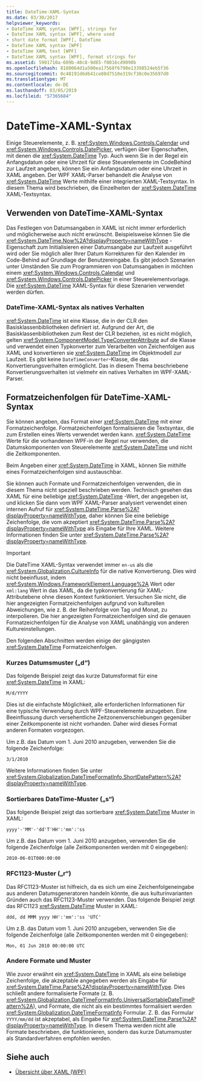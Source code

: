 ```yaml
---
title: DateTime-XAML-Syntax
ms.date: 03/30/2017
helpviewer_keywords:
- DateTime XAML syntax [WPF], strings for
- DateTime XAML syntax [WPF], where used
- short date format [WPF], DateTime
- DateTime XAML syntax [WPF]
- DateTime XAML text [WPF]
- DateTime XAML syntax [WPF], format strings for
ms.assetid: 5901710a-609b-40c8-9d65-f0016cd9090b
ms.openlocfilehash: 8180064d1a500ea17568f6790e13398524eb5f36
ms.sourcegitcommit: 0c48191d6d641ce88d7510e319cf38c0e35697d0
ms.translationtype: MT
ms.contentlocale: de-DE
ms.lasthandoff: 03/05/2019
ms.locfileid: "57365684"
---
```

# <a name="datetime-xaml-syntax"></a>DateTime-XAML-Syntax
Einige Steuerelemente, z. B. <xref:System.Windows.Controls.Calendar> und <xref:System.Windows.Controls.DatePicker>, verfügen über Eigenschaften, mit denen die <xref:System.DateTime> Typ. Auch wenn Sie in der Regel ein Anfangsdatum oder eine Uhrzeit für diese Steuerelemente im CodeBehind zur Laufzeit angeben, können Sie ein Anfangsdatum oder eine Uhrzeit in XAML angeben. Der WPF XAML-Parser behandelt die Analyse von <xref:System.DateTime> Werte mithilfe einer integrierten XAML-Textsyntax. In diesem Thema wird beschrieben, die Einzelheiten der <xref:System.DateTime> XAML-Textsyntax.  
  
  
<a name="where_datetime_xaml_syntax_is_used"></a>   
## <a name="when-to-use-datetime-xaml-syntax"></a>Verwenden von DateTime-XAML-Syntax  
 Das Festlegen von Datumsangaben in XAML ist nicht immer erforderlich und möglicherweise auch nicht erwünscht. Beispielsweise können Sie die <xref:System.DateTime.Now%2A?displayProperty=nameWithType> -Eigenschaft zum Initialisieren einer Datumsangabe zur Laufzeit ausgeführt wird oder Sie möglich aller Ihrer Datum Korrekturen für den Kalender im Code-Behind auf Grundlage der Benutzereingabe. Es gibt jedoch Szenarien unter Umständen Sie zum Programmieren von Datumsangaben in möchten einem <xref:System.Windows.Controls.Calendar> und <xref:System.Windows.Controls.DatePicker> in einer Steuerelementvorlage. Die <xref:System.DateTime> XAML-Syntax für diese Szenarien verwendet werden dürfen.  
  
### <a name="datetime-xaml-syntax-is-a-native-behavior"></a>DateTime-XAML-Syntax als natives Verhalten  
 <xref:System.DateTime> ist eine Klasse, die in der CLR den Basisklassenbibliotheken definiert ist. Aufgrund der Art, die Basisklassenbibliotheken zum Rest der CLR beziehen, ist es nicht möglich, gelten <xref:System.ComponentModel.TypeConverterAttribute> auf die Klasse und verwendet einen Typkonverter zum Verarbeiten von Zeichenfolgen aus XAML und konvertieren sie <xref:System.DateTime> im Objektmodell zur Laufzeit. Es gibt keine `DateTimeConverter`-Klasse, die das Konvertierungsverhalten ermöglicht. Das in diesem Thema beschriebene Konvertierungsverhalten ist vielmehr ein natives Verhalten im WPF-XAML-Parser.  
  
<a name="format_strings_for_datetime_xaml_syntax"></a>   
## <a name="format-strings-for-datetime-xaml-syntax"></a>Formatzeichenfolgen für DateTime-XAML-Syntax  
 Sie können angeben, das Format einer <xref:System.DateTime> mit einer Formatzeichenfolge. Formatzeichenfolgen formalisieren die Textsyntax, die zum Erstellen eines Werts verwendet werden kann. <xref:System.DateTime> Werte für die vorhandenen WPF-in der Regel nur verwenden, die Datumskomponenten von Steuerelemente <xref:System.DateTime> und nicht die Zeitkomponenten.  
  
 Beim Angeben einer <xref:System.DateTime> in XAML, können Sie mithilfe eines Formatzeichenfolgen sind austauschbar.  
  
 Sie können auch Formate und Formatzeichenfolgen verwenden, die in diesem Thema nicht speziell beschrieben werden. Technisch gesehen das XAML für eine beliebige <xref:System.DateTime> -Wert, der angegeben ist, und klicken Sie dann vom WPF XAML-Parser analysiert verwendet einen internen Aufruf für <xref:System.DateTime.Parse%2A?displayProperty=nameWithType>, daher können Sie eine beliebige Zeichenfolge, die vom akzeptiert <xref:System.DateTime.Parse%2A?displayProperty=nameWithType> als Eingabe für Ihre XAML. Weitere Informationen finden Sie unter <xref:System.DateTime.Parse%2A?displayProperty=nameWithType>.  
  
> [!IMPORTANT]
>  Die DateTime XAML-Syntax verwendet immer `en-us` als die <xref:System.Globalization.CultureInfo> für die native Konvertierung. Dies wird nicht beeinflusst, indem <xref:System.Windows.FrameworkElement.Language%2A> Wert oder `xml:lang` Wert in das XAML, da die typkonvertierung für XAML-Attributebene ohne diesen Kontext funktioniert. Versuchen Sie nicht, die hier angezeigten Formatzeichenfolgen aufgrund von kulturellen Abweichungen, wie z. B. der Reihenfolge von Tag und Monat, zu interpolieren. Die hier angezeigten Formatzeichenfolgen sind die genauen Formatzeichenfolgen für die Analyse von XAML unabhängig von anderen Kultureinstellungen.  
  
 Den folgenden Abschnitten werden einige der gängigsten <xref:System.DateTime> Formatzeichenfolgen.  
  
### <a name="short-date-pattern-d"></a>Kurzes Datumsmuster („d“)  
 Das folgende Beispiel zeigt das kurze Datumsformat für eine <xref:System.DateTime> in XAML:  
  
 `M/d/YYYY`  
  
 Dies ist die einfachste Möglichkeit, alle erforderlichen Informationen für eine typische Verwendung durch WPF-Steuerelemente anzugeben. Eine Beeinflussung durch versehentliche Zeitzonenverschiebungen gegenüber einer Zeitkomponente ist nicht vorhanden. Daher wird dieses Format anderen Formaten vorgezogen.  
  
 Um z.B. das Datum vom 1. Juni 2010 anzugeben, verwenden Sie die folgende Zeichenfolge:  
  
 `3/1/2010`  
  
 Weitere Informationen finden Sie unter <xref:System.Globalization.DateTimeFormatInfo.ShortDatePattern%2A?displayProperty=nameWithType>.  
  
### <a name="sortable-datetime-pattern-s"></a>Sortierbares DateTime-Muster („s“)  
 Das folgende Beispiel zeigt das sortierbare <xref:System.DateTime> Muster in XAML:  
  
 `yyyy'-'MM'-'dd'T'HH':'mm':'ss`  
  
 Um z.B. das Datum vom 1. Juni 2010 anzugeben, verwenden Sie die folgende Zeichenfolge (alle Zeitkomponenten werden mit 0 eingegeben):  
  
 `2010-06-01T000:00:00`  
  
### <a name="rfc1123-pattern-r"></a>RFC1123-Muster („r“)  
 Das RFC1123-Muster ist hilfreich, da es sich um eine Zeichenfolgeneingabe aus anderen Datumsgeneratoren handeln könnte, die aus kulturinvarianten Gründen auch das RFC1123-Muster verwenden. Das folgende Beispiel zeigt das RFC1123 <xref:System.DateTime> Muster in XAML:  
  
 `ddd, dd MMM yyyy HH':'mm':'ss 'UTC'`  
  
 Um z.B. das Datum vom 1. Juni 2010 anzugeben, verwenden Sie die folgende Zeichenfolge (alle Zeitkomponenten werden mit 0 eingegeben):  
  
 `Mon, 01 Jun 2010 00:00:00 UTC`  
  
### <a name="other-formats-and-patterns"></a>Andere Formate und Muster  
 Wie zuvor erwähnt ein <xref:System.DateTime> in XAML als eine beliebige Zeichenfolge, die akzeptable angegeben werden als Eingabe für <xref:System.DateTime.Parse%2A?displayProperty=nameWithType>. Dies schließt andere formalisierte Formate (z. B. <xref:System.Globalization.DateTimeFormatInfo.UniversalSortableDateTimePattern%2A>), und Formate, die nicht als ein bestimmtes formalisiert werden <xref:System.Globalization.DateTimeFormatInfo> Formular. Z. B. das Formular `YYYY/mm/dd` ist akzeptabel, als Eingabe für <xref:System.DateTime.Parse%2A?displayProperty=nameWithType>. In diesem Thema werden nicht alle Formate beschrieben, die funktionieren, sondern das kurze Datumsmuster als Standardverfahren empfohlen werden.  
  
## <a name="see-also"></a>Siehe auch
- [Übersicht über XAML (WPF)](xaml-overview-wpf.md)
